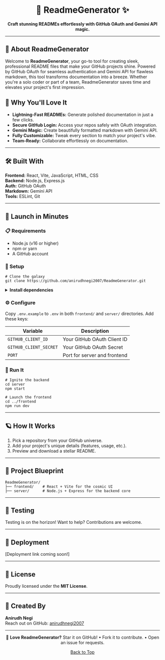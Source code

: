 <h1 align="center">🌌 ReadmeGenerator ✨</h1>

<p align="center">
  <strong>Craft stunning READMEs effortlessly with GitHub OAuth and Gemini API magic.</strong>
</p>

<hr />

<h2>🌟 About ReadmeGenerator</h2>

<p>
  Welcome to <strong>ReadmeGenerator</strong>, your go-to tool for creating sleek, professional README files that make your GitHub projects shine. Powered by GitHub OAuth for seamless authentication and Gemini API for flawless markdown, this tool transforms documentation into a breeze. Whether you're a solo coder or part of a team, ReadmeGenerator saves time and elevates your project's first impression.
</p>

<h2>🎉 Why You'll Love It</h2>
<ul>
  <li><strong>Lightning-Fast READMEs:</strong> Generate polished documentation in just a few clicks.</li>
  <li><strong>Secure GitHub Login:</strong> Access your repos safely with OAuth integration.</li>
  <li><strong>Gemini Magic:</strong> Create beautifully formatted markdown with Gemini API.</li>
  <li><strong>Fully Customizable:</strong> Tweak every section to match your project's vibe.</li>
  <li><strong>Team-Ready:</strong> Collaborate effortlessly on documentation.</li>
</ul>

<hr />

<h2>🛠️ Built With</h2>

<p>
  <strong>Frontend:</strong> React, Vite, JavaScript, HTML, CSS<br />
  <strong>Backend:</strong> Node.js, Express.js<br />
  <strong>Auth:</strong> GitHub OAuth<br />
  <strong>Markdown:</strong> Gemini API<br />
  <strong>Tools:</strong> ESLint, Git
</p>

<hr />

<h2>🚀 Launch in Minutes</h2>

<h3>📋 Requirements</h3>
<ul>
  <li>Node.js (v16 or higher)</li>
  <li>npm or yarn</li>
  <li>A GitHub account</li>
</ul>

<h3>🔧 Setup</h3>

<pre><code># Clone the galaxy
git clone https://github.com/anirudhnegi2007/ReadmeGenerator.git
</code></pre>

<details>
<summary><strong>Install dependencies</strong></summary>

<pre><code># Install frontend dependencies
cd ReadmeGenerator/frontend
npm install

# Install backend dependencies
cd ../server
npm install
</code></pre>
</details>

<h3>⚙️ Configure</h3>
<p>Copy <code>.env.example</code> to <code>.env</code> in both <code>frontend/</code> and <code>server/</code> directories. Add these keys:</p>

<table>
  <thead>
    <tr>
      <th>Variable</th>
      <th>Description</th>
    </tr>
  </thead>
  <tbody>
    <tr>
      <td><code>GITHUB_CLIENT_ID</code></td>
      <td>Your GitHub OAuth Client ID</td>
    </tr>
    <tr>
      <td><code>GITHUB_CLIENT_SECRET</code></td>
      <td>Your GitHub OAuth Secret</td>
    </tr>
    <tr>
      <td><code>PORT</code></td>
      <td>Port for server and frontend</td>
    </tr>
  </tbody>
</table>

<h3>🌠 Run It</h3>

<pre><code># Ignite the backend
cd server
npm start

# Launch the frontend
cd ../frontend
npm run dev
</code></pre>

<hr />

<h2>🪐 How It Works</h2>

<ol>
  <li>Pick a repository from your GitHub universe.</li>
  <li>Add your project's unique details (features, usage, etc.).</li>
  <li>Preview and download a stellar README.</li>
</ol>

<hr />

<h2>📁 Project Blueprint</h2>

<pre><code>ReadmeGenerator/
├── frontend/    # React + Vite for the cosmic UI
├── server/      # Node.js + Express for the backend core
</code></pre>

<hr />

<h2>🧪 Testing</h2>
<p>Testing is on the horizon! Want to help? Contributions are welcome.</p>

<hr />

<h2>🚀 Deployment</h2>
<p>[Deployment link coming soon!]</p>

<hr />


<h2>📜 License</h2>
<p>Proudly licensed under the <strong>MIT License</strong>.</p>

<hr />

<h2>🌟 Created By</h2>
<p>
  <strong>Anirudh Negi</strong><br />
  Reach out on GitHub: <a href="https://github.com/anirudhnegi2007" target="_blank" rel="noopener">anirudhnegi2007</a>
</p>

<hr />

<p align="center">
  🌌 <strong>Love ReadmeGenerator?</strong> Star it on GitHub! • Fork it to contribute. • Open an issue for requests.
</p>

<p align="center"><a href="#-readmegenerator-✨">Back to Top</a></p>
